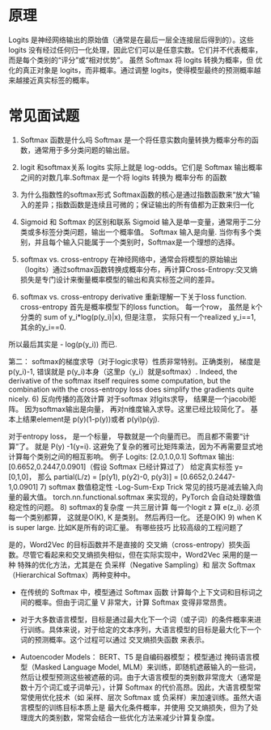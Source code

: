 
# 原理
Logits 是神经网络输出的原始值（通常是在最后一层全连接层后得到的）。这些 logits 没有经过任何归一化处理，因此它们可以是任意实数。它们并不代表概率，而是每个类别的“评分”或“相对优势”。
虽然 Softmax 将 logits 转换为概率，但 优化的真正对象是 logits，而非概率。通过调整 logits，使得模型最终的预测概率越来越接近真实标签的概率。

# 常见面试题
1) Softmax 函数是什么吗 
Softmax 是一个将任意实数向量转换为概率分布的函数，通常用于多分类问题的输出层。
2) logit 和softmax关系 
logits 实际上就是 log-odds。它们是 Softmax 输出概率之间的对数几率.Softmax 是一个将 logits 转换为 概率分布 的函数
3) 为什么指数性的softmax形式
Softmax函数的核心是通过指数函数来“放大”输入的差异；指数函数是连续且可微的；保证输出的所有值都为正数来归一化
4) Sigmoid 和 Softmax 的区别和联系
Sigmoid 输入是单一变量，通常用于二分类或多标签分类问题，输出一个概率值。
Softmax 输入是向量. 当你有多个类别，并且每个输入只能属于一个类别时，Softmax是一个理想的选择。
5) softmax vs. cross-entropy
在神经网络中，通常会将模型的原始输出（logits）通过softmax函数转换成概率分布，再计算Cross-Entropy:交叉熵损失是专门设计来衡量概率模型的输出和真实标签之间的差异。

6) softmax vs. cross-entropy derivative
重新理解一下关于loss function. 
cross-entropy 首先是概率模型下的loss function。
 每一个row， 虽然是 k个分类的 sum of y_i*log(p(y_i)|x), 但是注意， 实际只有一个realized y_i==1,    其余的y_i==0. 

所以最后其实是 - log(p(y_i)) 而已. 

第二： softmax的梯度求导（对于logic求导）性质非常特别。正确类别， 梯度是p(y_i)-1, 错误就是 p(y_i)本身（这里p（y_i）就是softmax）. Indeed, the derivative of the softmax itself requires some computation, but the combination with the cross-entropy loss does simplify the gradients quite nicely.
6) 反向传播的高效计算
对于softmax 对lgits求导， 结果是一个jacobi矩阵。 因为softmax输出是向量， 再对n维度输入求导。这里已经比较简化了。
基本上结果element是 p(y)(1-p(y))或者 p(yi)p(yj).

对于entropy loss， 是一个标量， 导数就是一个向量而已。 而且都不需要“计算”了。 就是 P(y) -1{y=i}. 这避免了复杂的雅可比矩阵乘法，因为不再需要显式地计算每个类别之间的相互影响。
例子
Logits: 
[2.0,1.0,0.1]
Softmax 输出: 
[0.6652,0.2447,0.0901]（假设 Softmax 已经计算过了）
给定真实标签
y=[0,1,0]，
那么
partial(L/z) = [p(y1), p(y2)-0, p(y3)] = [0.6652,0.2447-1,0.0901] 
7) softmax 数值稳定性 -Log-Sum-Exp Trick
常见的技巧是减去输入向量的最大值。 torch.nn.functional.softmax 来实现的，PyTorch 会自动处理数值稳定性的问题。
8) softmax的复杂度
一共三层计算 每一个logit z 算 e(z_i). 必须每一个类别都算， 这就是O(K), K 是类别。 
然后再归一化。 还是O(K)
9) when K is super large. 比如K是所有的词汇量。 有哪些技巧
比较高级的工程问题了

是的，Word2Vec 的目标函数并不是直接的 交叉熵（cross-entropy）损失函数。尽管它看起来和交叉熵损失相似，但在实际实现中，Word2Vec 采用的是一种 特殊的优化方法，尤其是在 负采样（Negative Sampling）和 层次 Softmax（Hierarchical Softmax）两种变种中。
* 在传统的 Softmax 中，模型通过 Softmax 函数 计算每个上下文词和目标词之间的概率。但由于词汇量 V 非常大，计算 Softmax 变得非常昂贵。

* 对于大多数语言模型，目标是通过最大化下一个词（或子词）的条件概率来进行训练。具体来说，对于给定的文本序列，大语言模型的目标是最大化下一个词的预测概率。这个过程可以通过 交叉熵损失函数 来表示。

* Autoencoder Models： BERT、T5 是自编码器模型； 模型通过 掩码语言模型（Masked Language Model, MLM）来训练，即随机遮蔽输入的一些词，然后让模型预测这些被遮蔽的词。由于大语言模型的类别数非常庞大（通常是数十万个词汇或子词单元），计算 Softmax 的代价高昂。因此，大语言模型常常使用优化技术（如 采样、层次 Softmax 或 负采样）来加速训练。虽然大语言模型的训练目标本质上是 最大化条件概率，并使用 交叉熵损失，但为了处理庞大的类别数，常常会结合一些优化方法来减少计算复杂度。